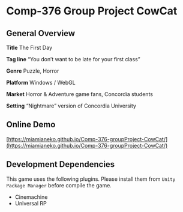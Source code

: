 # Comp-376 Group Project CowCat
## General Overview

**Title**      The First Day        

**Tag line**  “You don’t want to be late for your first class”

**Genre**    Puzzle, Horror

**Platform**  Windows / WebGL

**Market**   Horror & Adventure game fans, Concordia students                                               

**Setting**    “Nightmare” version of Concordia University 



## Online Demo

[https://miamianeko.github.io/Comp-376-groupProject-CowCat/](https://miamianeko.github.io/Comp-376-groupProject-CowCat/)



## Development Dependencies

This game uses the following plugins. Please install them from `Unity Package Manager` before compile the game.

- Cinemachine
- Universal RP
